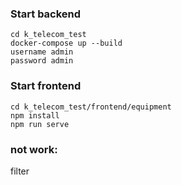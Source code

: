 ### Start backend
```
cd k_telecom_test
docker-compose up --build
username admin
password admin
```

### Start frontend
```
cd k_telecom_test/frontend/equipment
npm install
npm run serve
```

### not work:
filter
